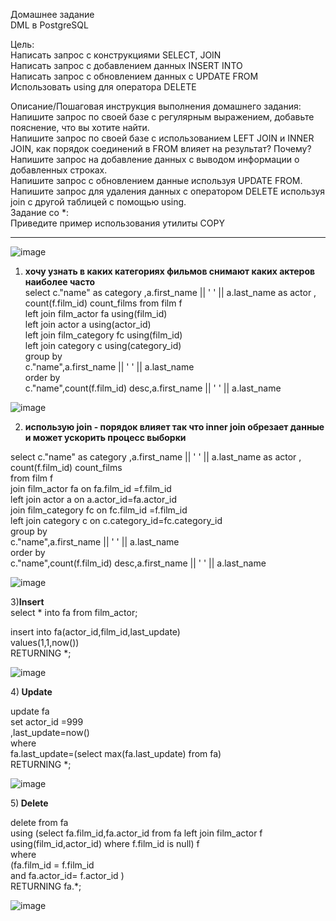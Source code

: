Домашнее задание   
DML в PostgreSQL   

Цель:   
Написать запрос с конструкциями SELECT, JOIN   
Написать запрос с добавлением данных INSERT INTO   
Написать запрос с обновлением данных с UPDATE FROM   
Использовать using для оператора DELETE   


Описание/Пошаговая инструкция выполнения домашнего задания:   
Напишите запрос по своей базе с регулярным выражением, добавьте пояснение, что вы хотите найти.   
Напишите запрос по своей базе с использованием LEFT JOIN и INNER JOIN, как порядок соединений в FROM влияет на результат? Почему?   
Напишите запрос на добавление данных с выводом информации о добавленных строках.   
Напишите запрос с обновлением данные используя UPDATE FROM.   
Напишите запрос для удаления данных с оператором DELETE используя join с другой таблицей с помощью using.   
Задание со *:   
Приведите пример использования утилиты COPY   

----------------------------------------------------------------------------------------------

![image](https://user-images.githubusercontent.com/60733068/230026309-1263ac66-bc53-4a16-8777-b91dcfcaa190.png)


1) <b> хочу узнать в каких категориях фильмов снимают каких актеров наиболее часто</b>   
select c."name" as category ,a.first_name || ' ' || a.last_name as actor , count(f.film_id) count_films from film f    
left join film_actor fa using(film_id)     
left join actor a using(actor_id)    
left join film_category fc using(film_id)     
left join category c using(category_id)    
group by     
c."name",a.first_name || ' ' || a.last_name    
order by     
c."name",count(f.film_id) desc,a.first_name || ' ' || a.last_name    

![image](https://user-images.githubusercontent.com/60733068/230027705-1ee62be0-db7c-4d80-959d-4ea4e2f556bc.png)


2) <b>использую join     - порядок влияет так что inner join обрезает данные и может ускорить процесс выборки</b>

select c."name" as category ,a.first_name || ' ' || a.last_name as actor , count(f.film_id) count_films      
from film f      
 join film_actor fa on fa.film_id =f.film_id     
 left join actor a on a.actor_id=fa.actor_id      
 join film_category fc on fc.film_id =f.film_id     
 left join category c on c.category_id=fc.category_id      
group by      
c."name",a.first_name || ' ' || a.last_name     
order by    
c."name",count(f.film_id) desc,a.first_name || ' ' || a.last_name   

![image](https://user-images.githubusercontent.com/60733068/230027751-1e9e2c7a-e918-40ad-857c-f9fc33217741.png)


3)<b>Insert</b>    
select * into fa from film_actor;   

insert into fa(actor_id,film_id,last_update)    
values(1,1,now())   
RETURNING *;    

![image](https://user-images.githubusercontent.com/60733068/230027590-72898795-ab6a-4419-bb97-046fce017c76.png)

4)<b> Update </b>    

update fa     
set actor_id =999   
,last_update=now()    
where     
fa.last_update=(select max(fa.last_update) from fa)     
RETURNING *;        

![image](https://user-images.githubusercontent.com/60733068/230034347-e3dbe040-2f25-425d-83d2-688152cf1995.png)


5)<b> Delete </b>        

delete  from fa     
using (select fa.film_id,fa.actor_id from fa left join film_actor f using(film_id,actor_id) where f.film_id is null) f    
where     
(fa.film_id = f.film_id   
and fa.actor_id= f.actor_id )   
RETURNING fa.*;     

![image](https://user-images.githubusercontent.com/60733068/230033769-856878ac-7fa8-4b70-aa27-012072b6af6c.png)

